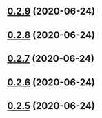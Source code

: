 ## [0.2.9](https://github.com/aerogear/unifiedpush-cli/compare/0.2.8...0.2.9) (2020-06-24)



## [0.2.8](https://github.com/aerogear/unifiedpush-cli/compare/0.2.7...0.2.8) (2020-06-24)



## [0.2.7](https://github.com/aerogear/unifiedpush-cli/compare/0.2.6...0.2.7) (2020-06-24)



## [0.2.6](https://github.com/aerogear/unifiedpush-cli/compare/0.2.5...0.2.6) (2020-06-24)



## [0.2.5](https://github.com/aerogear/unifiedpush-cli/compare/0.2.4...0.2.5) (2020-06-24)




